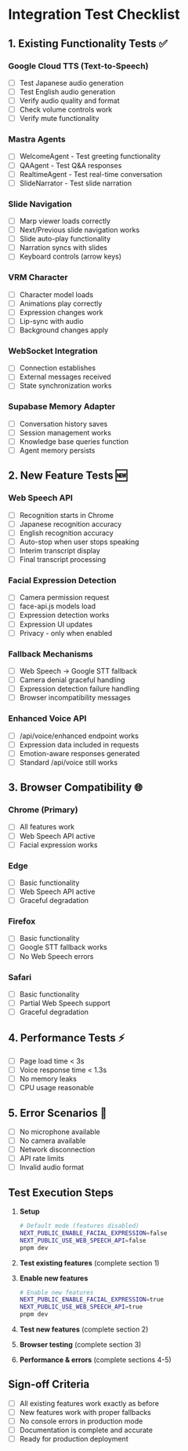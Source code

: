 # Integration Test Checklist

## 1. Existing Functionality Tests ✅

### Google Cloud TTS (Text-to-Speech)
- [ ] Test Japanese audio generation
- [ ] Test English audio generation
- [ ] Verify audio quality and format
- [ ] Check volume controls work
- [ ] Verify mute functionality

### Mastra Agents
- [ ] WelcomeAgent - Test greeting functionality
- [ ] QAAgent - Test Q&A responses
- [ ] RealtimeAgent - Test real-time conversation
- [ ] SlideNarrator - Test slide narration

### Slide Navigation
- [ ] Marp viewer loads correctly
- [ ] Next/Previous slide navigation works
- [ ] Slide auto-play functionality
- [ ] Narration syncs with slides
- [ ] Keyboard controls (arrow keys)

### VRM Character
- [ ] Character model loads
- [ ] Animations play correctly
- [ ] Expression changes work
- [ ] Lip-sync with audio
- [ ] Background changes apply

### WebSocket Integration
- [ ] Connection establishes
- [ ] External messages received
- [ ] State synchronization works

### Supabase Memory Adapter
- [ ] Conversation history saves
- [ ] Session management works
- [ ] Knowledge base queries function
- [ ] Agent memory persists

## 2. New Feature Tests 🆕

### Web Speech API
- [ ] Recognition starts in Chrome
- [ ] Japanese recognition accuracy
- [ ] English recognition accuracy
- [ ] Auto-stop when user stops speaking
- [ ] Interim transcript display
- [ ] Final transcript processing

### Facial Expression Detection
- [ ] Camera permission request
- [ ] face-api.js models load
- [ ] Expression detection works
- [ ] Expression UI updates
- [ ] Privacy - only when enabled

### Fallback Mechanisms
- [ ] Web Speech → Google STT fallback
- [ ] Camera denial graceful handling
- [ ] Expression detection failure handling
- [ ] Browser incompatibility messages

### Enhanced Voice API
- [ ] /api/voice/enhanced endpoint works
- [ ] Expression data included in requests
- [ ] Emotion-aware responses generated
- [ ] Standard /api/voice still works

## 3. Browser Compatibility 🌐

### Chrome (Primary)
- [ ] All features work
- [ ] Web Speech API active
- [ ] Facial expression works

### Edge
- [ ] Basic functionality
- [ ] Web Speech API active
- [ ] Graceful degradation

### Firefox
- [ ] Basic functionality
- [ ] Google STT fallback works
- [ ] No Web Speech errors

### Safari
- [ ] Basic functionality
- [ ] Partial Web Speech support
- [ ] Graceful degradation

## 4. Performance Tests ⚡

- [ ] Page load time < 3s
- [ ] Voice response time < 1.3s
- [ ] No memory leaks
- [ ] CPU usage reasonable

## 5. Error Scenarios 🚨

- [ ] No microphone available
- [ ] No camera available
- [ ] Network disconnection
- [ ] API rate limits
- [ ] Invalid audio format

## Test Execution Steps

1. **Setup**
   ```bash
   # Default mode (features disabled)
   NEXT_PUBLIC_ENABLE_FACIAL_EXPRESSION=false
   NEXT_PUBLIC_USE_WEB_SPEECH_API=false
   pnpm dev
   ```

2. **Test existing features** (complete section 1)

3. **Enable new features**
   ```bash
   # Enable new features
   NEXT_PUBLIC_ENABLE_FACIAL_EXPRESSION=true
   NEXT_PUBLIC_USE_WEB_SPEECH_API=true
   pnpm dev
   ```

4. **Test new features** (complete section 2)

5. **Browser testing** (complete section 3)

6. **Performance & errors** (complete sections 4-5)

## Sign-off Criteria

- [ ] All existing features work exactly as before
- [ ] New features work with proper fallbacks
- [ ] No console errors in production mode
- [ ] Documentation is complete and accurate
- [ ] Ready for production deployment